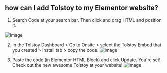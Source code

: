 ## how can I add Tolstoy to my Elementor website?

1. Search Code at your search bar. Then click and drag HTML and position it.

![image](https://github.com/user-attachments/assets/05bf6d07-3972-4f7e-a6b3-5bb51ba4d5f2)


2. In the Tolstoy Dashboard > Go to Onsite > select the Tolstoy Embed that you created > Install tab > copy the code.
![image](https://github.com/user-attachments/assets/3ca4f740-3161-42ce-8c3f-211a372669a4)


3. Paste the code (in Elementor HTML Block) and click Update. You're set! Check out the new awesome Tolstoy at your website!
![image](https://github.com/user-attachments/assets/a215234b-93b7-4d6c-b0be-6a5142b3cb7b)


